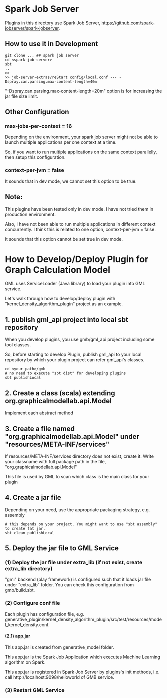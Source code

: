 # Spark Job Server
Plugins in this directory use Spark Job Server, https://github.com/spark-jobserver/spark-jobserver.

## How to use it in Development

```
git clone ... ## spark job server
cd <spark-job-server>
sbt
..
>>
>> job-server-extras/reStart config/local.conf --- -Dspray.can.parsing.max-content-length=40m
```

"-Dspray.can.parsing.max-content-length=20m" option is for increasing the jar file size limit.

## Other Configuration

### max-jobs-per-context = 16
Depending on the environment, your spark job server might not be able to launch multiple applications per one context at a time.

So, if you want to run multiple applications on the same context parallelly, then setup this configuration.

### context-per-jvm = false
It sounds that in dev mode, we cannot set this option to be true.

## Note:
This plugins have been tested only in dev mode. I have not tried them in production environment.

Also, I have not been able to run multiple applications in different context concurrently.
I think this is related to one option, context-per-jvm = false.

It sounds that this option cannot be set true in dev mode.

# How to Develop/Deploy Plugin for Graph Calculation Model
GML uses ServiceLoader (Java library) to load your plugin into GML service.

Let's walk through how to develop/deploy plugin with "kernel_density_algorithm_plugin" project as an example.

## 1. publish gml_api project into local sbt repository
When you develop plugins, you use gmb/gml_api project including some tool classes.

So, before starting to develop Plugin, publish gml_api to your local repository by which your plugin project can refer gml_api's classes.

```
cd <your path>/gmb
# no need to execute "sbt dist" for developing plugins
sbt publishLocal
```

## 2. Create a class (scala) extending org.graphicalmodellab.api.Model
Implement each abstract method

## 3. Create a file named "org.graphicalmodellab.api.Model" under "resources/META-INF/services"
If resources/META-INF/services directory does not exist, create it.
Write your classname with full package path in the file, "org.graphicalmodellab.api.Model"

This file is used by GML to scan which class is the main class for your plugin

## 4. Create a jar file
Depending on your need, use the appropriate packaging strategy, e.g. assembly

```
# this depends on your project. You might want to use "sbt assembly" to create fat jar.
sbt clean publishLocal
```

## 5. Deploy the jar file to GML Service

### (1) Deploy the jar file under extra_lib (if not exist, create extra_lib directory)
"gml" backend (play framework) is configured such that it loads jar file under "extra_lib" folder.
You can check this configuration from gmb/build.sbt.

### (2) Configure conf file
Each plugin has configuration file, e.g. generative_plugin/kernel_density_algorithm_plugin/src/test/resources/model_kernel_density.conf.

#### (2.1) app.jar
This app.jar is created from generative_model folder.

This app.jar is the Spark Job Application which executes Machine Learning algorithm on Spark.

This app.jar is registered in Spark Job Server by plugins's init methods, i.e. call http://localhost:9098/helloworld of GMB service.

### (3) Restart GML Service